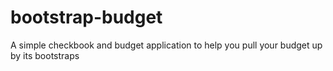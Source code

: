# bootstrap-budget
A simple checkbook and budget application to help you pull your budget up by its bootstraps
